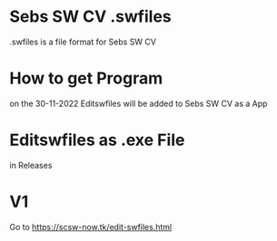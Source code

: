 # Sebs SW CV .swfiles
.swfiles is a file format for Sebs SW CV
# How to get Program
on the 30-11-2022
Editswfiles will be added to Sebs SW CV as a App
# Editswfiles as .exe File
in Releases
# V1
Go to https://scsw-now.tk/edit-swfiles.html
